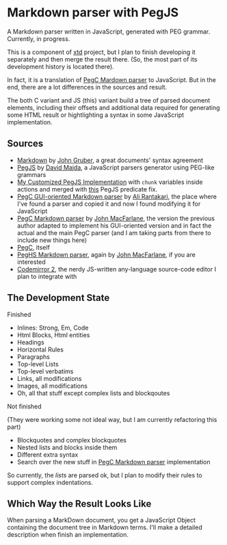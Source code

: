 Markdown parser with PegJS
==========================

A Markdown parser written in JavaScript, generated with PEG grammar. Currently, in progress.

This is a component of [xtd](https://github.com/shamansir/xtd/tree/master/sources/assets/mdown-parse-pegjs) project, but I plan to finish developing it separately and then merge the result there. (So, the most part of its development history is located there). 

In fact, it is a translation of [PegC Mardown parser](https://github.com/jgm/peg-markdown) to JavaScript. But in the end, there are a lot differences in the sources and result.

The both C variant and JS (this) variant build a tree of parsed document elements, including their offsets and additional data required for generating some HTML result or hightlighting a syntax in some JavaScript implementation. 

Sources
-------

* [Markdown](http://daringfireball.net/projects/markdown/syntax) by [John Gruber](http://daringfireball.net/), a great documents' syntax agreement
* [PegJS](http://pegjs.majda.cz) by [David Majda](http://majda.cz/en/), a JavaScript parsers generator using PEG-like grammars
* [My Customized PegJS Implementation](https://github.com/shamansir/pegjs) with `chunk` variables inside actions and merged with [this](https://github.com/jdarpinian/pegjs) PegJS predicate fix.  
* [PegC GUI-oriented Markdown parser](http://hasseg.org/peg-markdown-highlight/) by [Ali Rantakari](http://hasseg.org), the place where I've found a parser and copied it and now I found modifying it for JavaScript
* [PegC Markdown parser](https://github.com/jgm/peg-markdown) by [John MacFarlane](http://johnmacfarlane.net/), the version the previous author adapted to implement his GUI-oriented version and in fact the actual and the main PegC parser (and I am taking parts from there to include new things here)
* [PegC](http://fossil.wanderinghorse.net/repos/pegc/index.cgi/index), itself
* [PegHS Markdown parser](https://github.com/jgm/markdown-peg), again by [John MacFarlane](http://johnmacfarlane.net/), if you are interested
* [Codemirror 2](http://codemirror.net/), the nerdy JS-written any-language source-code editor I plan to integrate with

The Development State
---------------------

Finished

* Inlines: Strong, Em, Code
* Html Blocks, Html entities
* Headings
* Horizontal Rules
* Paragraphs
* Top-level Lists
* Top-level verbatims
* Links, all modifications
* Images, all modifications
* Oh, all that stuff except complex lists and blockqoutes

Not finished

(They were working some not ideal way, but I am currently refactoring this part)

* Blockquotes and complex blockquotes
* Nested lists and blocks inside them
* Different extra syntax
* Search over the new stuff in [PegC Markdown parser](https://github.com/jgm/peg-markdown) implementation

So currently, the *lists* are parsed ok, but I plan to modify their rules to support complex indentations. 

Which Way the Result Looks Like
-------------------------------

When parsing a MarkDown document, you get a JavaScript Object containing the document tree in Markdown terms. I'll make a detailed description when finish an implementation.